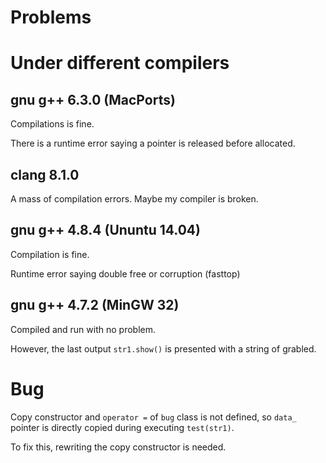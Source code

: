 Problems
===
# Under different compilers
## gnu g++ 6.3.0 (MacPorts)
Compilations is fine.

There is a runtime error saying a pointer is released before allocated.
## clang 8.1.0
A mass of compilation errors. Maybe my compiler is broken.
## gnu g++ 4.8.4 (Ununtu 14.04)
Compilation is fine.

Runtime error saying double free or corruption (fasttop)
## gnu g++ 4.7.2 (MinGW 32)
Compiled and run with no problem. 

However, the last output `str1.show()` is presented with a string of grabled.
# Bug
Copy constructor and `operator =` of `bug` class is not defined, so `data_` pointer is directly copied during executing `test(str1)`.

To fix this, rewriting the copy constructor is needed.
